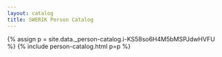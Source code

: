 ```yaml
---
layout: catalog
title: SWERIK Person Catalog
---
```

{% assign p = site.data._person-catalog.i-KS58so6H4M5bMSPJdwHVFU %}
{% include person-catalog.html p=p %}


